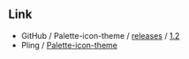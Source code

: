 

## Link

* GitHub / Palette-icon-theme / [releases](https://github.com/mjkim0727/Palette-icon-theme/releases) / [1.2](https://github.com/mjkim0727/Palette-icon-theme/releases/tag/1.2)
* Pling / [Palette-icon-theme](https://www.pling.com/p/2188927/)
